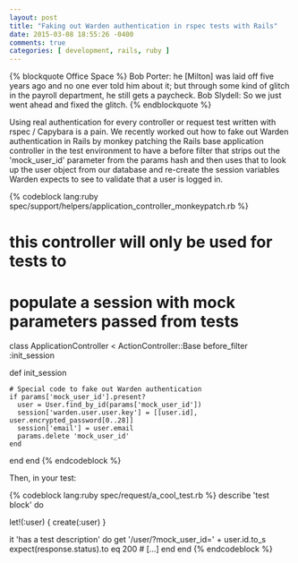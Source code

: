 ```yaml
---
layout: post
title: "Faking out Warden authentication in rspec tests with Rails"
date: 2015-03-08 18:55:26 -0400
comments: true
categories: [ development, rails, ruby ]
---
```


{% blockquote Office Space %}
Bob Porter: he [Milton] was laid off five years ago and no one ever told him about it; but through some kind of glitch in the payroll department, he still gets a paycheck.
Bob Slydell: So we just went ahead and fixed the glitch.
{% endblockquote %}

Using real authentication for every controller or request test written
with rspec / Capybara is a pain. We recently worked out how to fake out
Warden authentication in Rails by monkey patching the Rails base
application controller in the test environment to have a before filter
that strips out the 'mock\_user\_id' parameter from the params hash and
then uses that to look up the user object from our database and re-create
the session variables Warden expects to see to validate that a user is logged in.

{% codeblock lang:ruby spec/support/helpers/application_controller_monkeypatch.rb %}
# this controller will only be used for tests to
# populate a session with mock parameters passed from tests
class ApplicationController < ActionController::Base
  before_filter :init_session

  def init_session

    # Special code to fake out Warden authentication
    if params['mock_user_id'].present?
      user = User.find_by_id(params['mock_user_id'])
      session['warden.user.user.key'] = [[user.id], user.encrypted_password[0..28]]
      session['email'] = user.email
      params.delete 'mock_user_id'
    end

  end
end
{% endcodeblock %}

Then, in your test:

{% codeblock lang:ruby spec/request/a_cool_test.rb %}
describe 'test block' do

  let!(:user) { create(:user) }

  it 'has a test description' do
    get '/user/?mock_user_id=' + user.id.to_s
    expect(response.status).to eq 200
    # [...]
  end
end
{% endcodeblock %}
